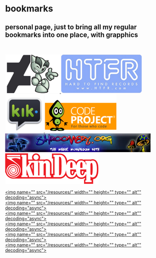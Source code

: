 # bookmarks
<h2>personal page, just to bring all my regular bookmarks into one place, with grapphics</h2>

<br />
<br />
<!-- ::>> <<:: -->
  <a href="https://www.deviantart.com/shinobiwarriordance" target="_blank">
    <img name="da" src="/resources/da-fella.png" width="auto" height="124" type="" alt"">
  </a>
<!-- ::>> <<:: -->
  <a href="https://www.htfr.com/" target="_blank">
    <img name="htfr" src="/resources/htfr.png" width="auto" height="124" type="" alt"" decoding="async">
  </a><br> 
<!-- ::>> <<:: -->
  <a href="" target="_blank">
    <img name="" src="/resources/kik.png" width="auto" height="124" type="" alt"" decoding="async">
  </a>
<!-- ::>> <<:: -->
  <a href="" target="_blank">
    <img name="code_project" src="/resources/CodeProject250x135.gif" width="auto" height="124" type="" alt"" decoding="async">
  </a><br>
<!-- ::>> <<:: -->
  <a href="" target="_blank">
    <img name="" src="/resources/shroomery.webp" width="" height="" type="" alt"" decoding="async">
  </a><br>
<!-- ::>> <<:: -->
<a href="" target="_blank">
  <img name="" src="/resources/skindeep.jpg" width="" height="" type="" alt"" decoding="async">
</a><br>
<!-- ::>> <<:: -->

<!-- ::>> <<:: -->

<!-- ::>> <<:: -->

<!-- ::>> <<:: -->



<a href="" target="_blank"><img name="" src="/resources/" width="" height="" type="" alt"" decoding="async"></a><br>
<a href="" target="_blank"><img name="" src="/resources/" width="" height="" type="" alt"" decoding="async"></a><br>
<a href="" target="_blank"><img name="" src="/resources/" width="" height="" type="" alt"" decoding="async"></a><br>
<a href="" target="_blank"><img name="" src="/resources/" width="" height="" type="" alt"" decoding="async"></a><br>
<a href="" target="_blank"><img name="" src="/resources/" width="" height="" type="" alt"" decoding="async"></a><br>
<a href="" target="_blank"><img name="" src="/resources/" width="" height="" type="" alt"" decoding="async"></a><br>









